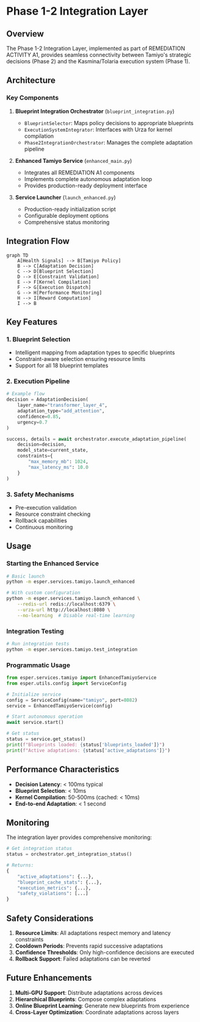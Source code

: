 # Phase 1-2 Integration Layer

## Overview

The Phase 1-2 Integration Layer, implemented as part of REMEDIATION ACTIVITY A1, provides seamless connectivity between Tamiyo's strategic decisions (Phase 2) and the Kasmina/Tolaria execution system (Phase 1).

## Architecture

### Key Components

1. **Blueprint Integration Orchestrator** (`blueprint_integration.py`)
   - `BlueprintSelector`: Maps policy decisions to appropriate blueprints
   - `ExecutionSystemIntegrator`: Interfaces with Urza for kernel compilation
   - `Phase2IntegrationOrchestrator`: Manages the complete adaptation pipeline

2. **Enhanced Tamiyo Service** (`enhanced_main.py`)
   - Integrates all REMEDIATION A1 components
   - Implements complete autonomous adaptation loop
   - Provides production-ready deployment interface

3. **Service Launcher** (`launch_enhanced.py`)
   - Production-ready initialization script
   - Configurable deployment options
   - Comprehensive status monitoring

## Integration Flow

```mermaid
graph TD
    A[Health Signals] --> B[Tamiyo Policy]
    B --> C[Adaptation Decision]
    C --> D[Blueprint Selection]
    D --> E[Constraint Validation]
    E --> F[Kernel Compilation]
    F --> G[Execution Dispatch]
    G --> H[Performance Monitoring]
    H --> I[Reward Computation]
    I --> B
```

## Key Features

### 1. Blueprint Selection
- Intelligent mapping from adaptation types to specific blueprints
- Constraint-aware selection ensuring resource limits
- Support for all 18 blueprint templates

### 2. Execution Pipeline
```python
# Example flow
decision = AdaptationDecision(
    layer_name="transformer_layer_4",
    adaptation_type="add_attention",
    confidence=0.85,
    urgency=0.7
)

success, details = await orchestrator.execute_adaptation_pipeline(
    decision=decision,
    model_state=current_state,
    constraints={
        "max_memory_mb": 1024,
        "max_latency_ms": 10.0
    }
)
```

### 3. Safety Mechanisms
- Pre-execution validation
- Resource constraint checking
- Rollback capabilities
- Continuous monitoring

## Usage

### Starting the Enhanced Service

```bash
# Basic launch
python -m esper.services.tamiyo.launch_enhanced

# With custom configuration
python -m esper.services.tamiyo.launch_enhanced \
    --redis-url redis://localhost:6379 \
    --urza-url http://localhost:8080 \
    --no-learning  # Disable real-time learning
```

### Integration Testing

```bash
# Run integration tests
python -m esper.services.tamiyo.test_integration
```

### Programmatic Usage

```python
from esper.services.tamiyo import EnhancedTamiyoService
from esper.utils.config import ServiceConfig

# Initialize service
config = ServiceConfig(name="tamiyo", port=8082)
service = EnhancedTamiyoService(config)

# Start autonomous operation
await service.start()

# Get status
status = service.get_status()
print(f"Blueprints loaded: {status['blueprints_loaded']}")
print(f"Active adaptations: {status['active_adaptations']}")
```

## Performance Characteristics

- **Decision Latency**: < 100ms typical
- **Blueprint Selection**: < 10ms
- **Kernel Compilation**: 50-500ms (cached: < 10ms)
- **End-to-end Adaptation**: < 1 second

## Monitoring

The integration layer provides comprehensive monitoring:

```python
# Get integration status
status = orchestrator.get_integration_status()

# Returns:
{
    "active_adaptations": {...},
    "blueprint_cache_stats": {...},
    "execution_metrics": {...},
    "safety_violations": [...]
}
```

## Safety Considerations

1. **Resource Limits**: All adaptations respect memory and latency constraints
2. **Cooldown Periods**: Prevents rapid successive adaptations
3. **Confidence Thresholds**: Only high-confidence decisions are executed
4. **Rollback Support**: Failed adaptations can be reverted

## Future Enhancements

1. **Multi-GPU Support**: Distribute adaptations across devices
2. **Hierarchical Blueprints**: Compose complex adaptations
3. **Online Blueprint Learning**: Generate new blueprints from experience
4. **Cross-Layer Optimization**: Coordinate adaptations across layers